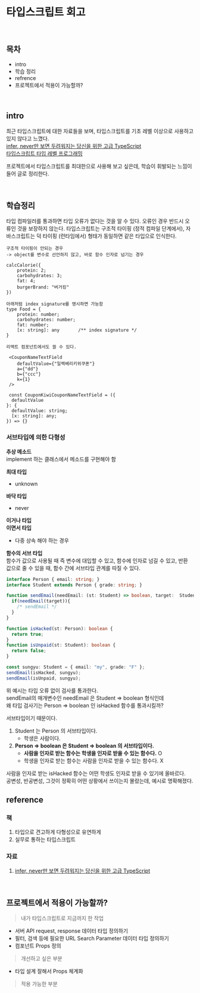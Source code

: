 # 타입스크립트 회고

<br>

## 목차

- intro
- 학습 정리
- refrence
- 프로젝트에서 적용이 가능할까?

<br>

## intro 

최근 타입스크립트에 대한 자료들을 보며, 타입스크립트를 기초 레벨 이상으로 사용하고 있지 않다고 느꼈다.  
[infer, never만 보면 두려워지는 당신을 위한 고급 TypeScript](https://www.youtube.com/watch?v=xesy1i67OWI)  
[타입스크립트 타입 레벨 프로그래밍](https://velog.io/@gomjellie/You-dont-know-type)  

프로젝트에서 타입스크립트를 최대한으로 사용해 보고 싶은데, 학습이 휘발되는 느낌이 들어 글로 정리한다.


<br>





## 학습정리

타입 컴파일러를 통과하면 타입 오류가 없다는 것을 알 수 있다. 오류인 경우 반드시 오류인 것을 보장하지 않는다.
타입스크립트는 구조적 타이핑 (정적 컴파일 단계에서), 자바스크립트는 덕 타이핑 (런타임에서)
형태가 동일하면 같은 타입으로 인식한다.


````
구조적 타이핑이 안되는 경우 
-> object를 변수로 선언하지 않고, 바로 함수 인자로 넘기는 경우

calcCalorie({
    protein: 2;
    carbohydrates: 3;
    fat: 4;
    burgerBrand: "버거킹"
})

아래처럼 index signature를 명시하면 가능함 
type Food = {
    protein: number;
    carbohydrates: number;
    fat: number;
    [x: string]: any       /** index signature */
}

리액트 컴포넌트에서도 쓸 수 있다.

 <CouponNameTextField
    defaultValue={"일렉베리키위쿠폰"}
    a={"dd"}
    b={"ccc"}
    k={1}
 />
 
 const CouponKiwiCouponNameTextField = ({
  defaultValue
}: {
  defaultValue: string;
  [x: string]: any;
}) => {}

````

### 서브타입에 의한 다형성

__추상 메소드__  
implement 하는 클래스에서 메소드를 구현해야 함


__최대 타입__
* unknown

__바닥 타입__
* never

__이거나 타입__  
__이면서 타입__
* 다중 상속 해야 하는 경우

__함수의 서브 타입__   
함수가 값으로 사용될 때 즉 변수에 대입할 수 있고, 함수에 인자로 넘길 수 있고, 반환 값으로 줄 수 있을 때,
함수 간에 서브타입 관계를 따질 수 있다.

```typescript
interface Person { email: string; }
interface Student extends Person { grade: string; }

function sendEmail(needEmail: (st: Student) => boolean, target:  Student): void {
  if(needEmail(target)){
    /* sendEmail */
  }
}

function isHacked(st: Person): boolean {
  return true;
}
function isUnpaid(st: Student): boolean {
  return false;
}

const sungyu: Student = { email: "my", grade: "F" };
sendEmail(isHacked, sungyu);
sendEmail(isUnpaid, sungyu);
```

위 예시는 타입 오류 없이 검사를 통과한다.  
sendEmail의 매개변수인 needEmail 은 Student => boolean 형식인데  
왜 타입 검사기는 Person => boolean 인 isHacked 함수를 통과시킬까?

서브타입이기 때문이다.

1. Student 는 Person 의 서브타입이다.
   * 학생은 사람이다.
2. __Person => boolean 은 Student => boolean 의 서브타입이다.__
   * __사람을 인자로 받는 함수는 학생을 인자로 받을 수 있는 함수다.__ O  
   * 학생을 인자로 받는 함수는 사람을 인자로 받을 수 있는 함수다. X 

사람을 인자로 받는 isHacked 함수는 어떤 학생도 인자로 받을 수 있기에 올바르다.  
공변성, 반공변성, 그것이 정확히 어떤 상황에서 쓰이는지 몰랐는데, 예시로 명확해졌다.  






## reference

### 책
1. 타입으로 견고하게 다형성으로 유연하게
2. 실무로 통하는 타입스크립트


### 자료
1. [infer, never만 보면 두려워지는 당신을 위한 고급 TypeScript](https://www.youtube.com/watch?v=xesy1i67OWI)  

<br>


## 프로젝트에서 적용이 가능할까?

> 내가 타입스크립트로 지금까지 한 작업
* 서버 API request, response 데이터 타입 정의하기
* 필터, 검색 등에 필요한 URL Search Parameter 데이터 타입 정의하기
* 컴포넌트 Props 정의

> 개선하고 싶은 부분
* 타입 설계 잘해서 Props 체계화


> 적용 가능한 부분

<br>


